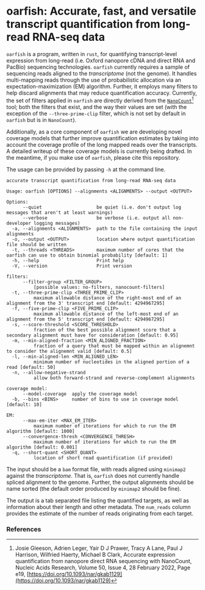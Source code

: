 # oarfish: Accurate, fast, and versatile transcript quantification from long-read RNA-seq data

`oarfish` is a program, written in `rust`, for quantifying transcript-level expression from long-read (i.e. Oxford nanopore cDNA and direct RNA and PacBio) sequencing technologies. `oarfish` currently requires a sample of sequencing reads aligned to the *transcriptome* (not the genome). It handles multi-mapping reads through the use of probabilistic allocation via an expectation-maximization (EM) algorithm.  Further, it employs many filters to help discard alignments that may reduce quantification accuracy.  Currently, the set of filters applied in `oarfish` are directly derived from the [`NanoCount`](https://github.com/a-slide/NanoCount)[^Gleeson] tool; both the filters that exist, and the way their values are set (with the exception of the `--three-prime-clip` filter, which is not set by default in `oarfish` but is in `NanoCount`).  

Additionally, as a core component of `oarfish` we are developing novel coverage models that further improve quantification estimates by taking into account the coverage profile of the long mapped reads over the transcripts.  A detailed writeup of these coverage models is currently being drafted. In the meantime, if you make use of `oarfish`, please cite this repository.

The usage can be provided by passing `-h` at the command line.
```
accurate transcript quantification from long-read RNA-seq data

Usage: oarfish [OPTIONS] --alignments <ALIGNMENTS> --output <OUTPUT>

Options:
      --quiet                    be quiet (i.e. don't output log messages that aren't at least warnings)
      --verbose                  be verbose (i.e. output all non-developer logging messages)
  -a, --alignments <ALIGNMENTS>  path to the file containing the input alignments
  -o, --output <OUTPUT>          location where output quantification file should be written
  -t, --threads <THREADS>        maximum number of cores that the oarfish can use to obtain binomial probability [default: 1]
  -h, --help                     Print help
  -V, --version                  Print version

filters:
      --filter-group <FILTER_GROUP>
          [possible values: no-filters, nanocount-filters]
  -t, --three-prime-clip <THREE_PRIME_CLIP>
          maximum allowable distance of the right-most end of an alignment from the 3' transcript end [default: 4294967295]
  -f, --five-prime-clip <FIVE_PRIME_CLIP>
          maximum allowable distance of the left-most end of an alignment from the 5' transcript end [default: 4294967295]
  -s, --score-threshold <SCORE_THRESHOLD>
          fraction of the best possible alignment score that a secondary alignment must have for consideration [default: 0.95]
  -m, --min-aligned-fraction <MIN_ALIGNED_FRACTION>
          fraction of a query that must be mapped within an alignemnt to consider the alignemnt valid [default: 0.5]
  -l, --min-aligned-len <MIN_ALIGNED_LEN>
          minimum number of nucleotides in the aligned portion of a read [default: 50]
  -n, --allow-negative-strand
          allow both forward-strand and reverse-complement alignments

coverage model:
      --model-coverage  apply the coverage model
  -b, --bins <BINS>     number of bins to use in coverage model [default: 10]

EM:
      --max-em-iter <MAX_EM_ITER>
          maximum number of iterations for which to run the EM algorithm [default: 1000]
      --convergence-thresh <CONVERGENCE_THRESH>
          maximum number of iterations for which to run the EM algorithm [default: 0.001]
  -q, --short-quant <SHORT_QUANT>
          location of short read quantification (if provided)
```

The input should be a `bam` format file, with reads aligned using `minimap2` against the _transcriptome_. That is, `oarfish` does not currently handle spliced alignment to the genome.  Further, the output alignments should be name sorted (the default order produced by `minimap2` should be fine).

The output is a tab separated file listing the quantified targets, as well as information about their length and other metadata. The `num_reads` column provides the estimate of the number of reads originating from each target.


### References

[^Gleeson]: Josie Gleeson, Adrien Leger, Yair D J Prawer, Tracy A Lane, Paul J Harrison, Wilfried Haerty, Michael B Clark, Accurate expression quantification from nanopore direct RNA sequencing with NanoCount, Nucleic Acids Research, Volume 50, Issue 4, 28 February 2022, Page e19, [https://doi.org/10.1093/nar/gkab1129](https://doi.org/10.1093/nar/gkab1129)
